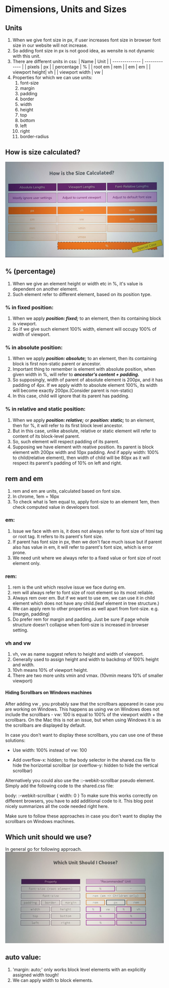 # Dimensions, Units and Sizes

## Units

1. When we give font size in px, if user increases font size in browser font size in our website will not increase.
2. So adding font size in px is not good idea, as wensite is not dynamic with this unit.
3. There are different units in css:
   | Name | Unit |
   | -------------- | ------------- |
   | pixels | px |
   | percentage | % |
   | root em | rem |
   | em | em |
   | viewport height| vh |
   | viewport width | vw |
4. Properties for which we can use units:
   1. font-size
   2. margin
   3. padding
   4. border
   5. width
   6. height
   7. top
   8. bottom
   9. left
   10. right
   11. border-radius

## How is size calculated?

![How is size calulated](./SizeCalculate.jpeg)

## % (percentage)

1. When we give an element height or width etc in %, it's value is dependent on another element.
2. Such element refer to different element, based on its position type.

### % in fixed position:

1. When we apply **_position: fixed;_** to an element, then its containing block is viewport.
2. So if we give such element 100% width, element will occupy 100% of width of viewport.

### % in absolute position:

1. When we apply **_position: absolute;_** to an element, then its containing block is first non-static parent or ancestor.
2. Important thing to remember is element with absolute position, when given width in %, will refer to **_ancestor's content + padding._**
3. So supposingly, width of parent of absolute element is 200px, and it has padding of 4px. If we apply width to absolute element 100%, its width will become exactly 200px.(Consider parent is non-static)
4. In this case, child will ignore that its parent has padding.

### % in relative and static position:

1. When we apply **_position: relative;_** or **_position: static;_** to an element, then for %, it will refer to its first block level ancestor.
2. But in this case, unlike absolute, relative or static element will refer to content of its block-level parent.
3. So, such element will respect padding of its parent.
4. Supposing we have element with reative position. Its parent is block element with 200px width and 10px padding. And if apply width: 100% to child(relative element), then width of child will be 80px as it will respect its parent's padding of 10% on left and right.

## rem and em

1. rem and em are units, calculated based on font size.
2. In chrome, 1em = 16px
3. To check what is 1em equal to, apply font-size to an element 1em, then check computed value in developers tool.

### em:

1. Issue we face with em is, it does not always refer to font size of html tag or root tag. It refers to its parent's font size.
2. If parent has font size in px, then we don't face much issue but if parent also has value in em, it will refer to parent's font size, which is error prone.
3. We need unit where we always refer to a fixed value or font size of root element only.

### rem:

1. rem is the unit which resolve issue we face during em.
2. rem will always refer to font size of root element so its most reliable.
3. Always rem over em. But if we want to use em, we can use it in child element which does not have any child.(leaf element in tree structure.)
4. We can apply rem to other properties as well apart from font-size. e.g. (margin, padding)
5. Do prefer rem for margin and padding. Just be sure if page whole structure doesn't collapse when font-size is increased in browser setting.

### vh and vw

1. vh, vw as name suggest refers to height and width of viewport.
2. Generally used to assign height and width to backdrop of 100% height and width.
3. 10vh means 10% of viewport height.
4. There are two more units vmin and vmax. (10vmin means 10% of smaller viewport)

#### Hiding Scrollbars on Windows machines

After adding vw , you probably saw that the scrollbars appeared in case you are working on Windows. This happens as using vw on Windows does not include the scrollbars - vw: 100 is equal to 100% of the viewport width + the scrollbars. On the Mac this is not an issue, but when using Windows it is as the scrollbars are displayed by default.

In case you don't want to display these scrollbars, you can use one of these solutions:

- Use width: 100% instead of vw: 100

- Add overflow-x: hidden; to the body selector in the shared.css file to hide the horizontal scrollbar (or overflow-y: hidden to hide the vertical scrollbar)

Alternatively you could also use the ::-webkit-scrollbar pseudo element. Simply add the following code to the shared.css file:

body: :-webkit-scrollbar {
width: 0
}
To make sure this works correctly on different browsers, you have to add additional code to it. This blog post nicely summarizes all the code needed right here.

Make sure to follow these approaches in case you don't want to display the scrollbars on Windows machines.

## Which unit should we use?

In general go for following approach.
![How is size calulated](./unit-preference.jpeg)

## auto value:

1. 'margin: auto;' only works block level elements with an explicitly assigned width tough!
2. We can apply width to block elements.
